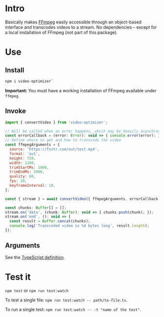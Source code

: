 # Intro

Basically makes [FFmpeg](https://www.ffmpeg.org/) easily accessible through an object-based
interface and transcodes videos to a stream. No dependencies – except for a local installation of
FFmpeg (not part of this package).

# Use

## Install
```bash
npm i video-optimizer`
```

**Important:** You must have a working installation of FFmpeg available under `ffmpeg`.

## Invoke
```javascript
import { convertVideo } from 'video-optimizer';

// Will be called when an error happens, which may be heavily asynchronously
const errorCallback = (error: Error): void => { console.error(error); };
// Define where to get and how to transcode the video
const ffmpegArguments = {
  source: 'https://fxstr.com/out/test.mp4',
  format: 'av1',
  height: 720,
  width: 1280,
  trimStartMs: 1000,
  trimEndMs: 2000,
  quality: 60,
  fps: 20,
  keyframeInterval: 10,
};

const { stream } = await convertVideo({ ffmpegArguments, errorCallback });

const chunks: Buffer[] = [];
stream.on('data', (chunk: Buffer): void => { chunks.push(chunk); });
stream.on('end', (): void => {
  const result = Buffer.concat(chunks);
  console.log('Transcoded video is %d bytes long', result.length);
});
```
## Arguments
See the [TypeScript definition](./src/types/NormalizedParameters.ts). 

# Test it

`npm test` or `npm run test:watch`

To test a single file: `npm run test:watch -- path/to-file.ts`. 

To run a single test: `npm run test:watch -- -t "name of the test"`.